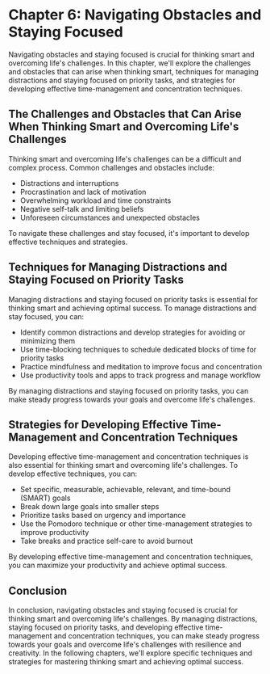 Chapter 6: Navigating Obstacles and Staying Focused
===================================================

Navigating obstacles and staying focused is crucial for thinking smart and overcoming life's challenges. In this chapter, we'll explore the challenges and obstacles that can arise when thinking smart, techniques for managing distractions and staying focused on priority tasks, and strategies for developing effective time-management and concentration techniques.

The Challenges and Obstacles that Can Arise When Thinking Smart and Overcoming Life's Challenges
------------------------------------------------------------------------------------------------

Thinking smart and overcoming life's challenges can be a difficult and complex process. Common challenges and obstacles include:

* Distractions and interruptions
* Procrastination and lack of motivation
* Overwhelming workload and time constraints
* Negative self-talk and limiting beliefs
* Unforeseen circumstances and unexpected obstacles

To navigate these challenges and stay focused, it's important to develop effective techniques and strategies.

Techniques for Managing Distractions and Staying Focused on Priority Tasks
--------------------------------------------------------------------------

Managing distractions and staying focused on priority tasks is essential for thinking smart and achieving optimal success. To manage distractions and stay focused, you can:

* Identify common distractions and develop strategies for avoiding or minimizing them
* Use time-blocking techniques to schedule dedicated blocks of time for priority tasks
* Practice mindfulness and meditation to improve focus and concentration
* Use productivity tools and apps to track progress and manage workflow

By managing distractions and staying focused on priority tasks, you can make steady progress towards your goals and overcome life's challenges.

Strategies for Developing Effective Time-Management and Concentration Techniques
--------------------------------------------------------------------------------

Developing effective time-management and concentration techniques is also essential for thinking smart and overcoming life's challenges. To develop effective techniques, you can:

* Set specific, measurable, achievable, relevant, and time-bound (SMART) goals
* Break down large goals into smaller steps
* Prioritize tasks based on urgency and importance
* Use the Pomodoro technique or other time-management strategies to improve productivity
* Take breaks and practice self-care to avoid burnout

By developing effective time-management and concentration techniques, you can maximize your productivity and achieve optimal success.

Conclusion
----------

In conclusion, navigating obstacles and staying focused is crucial for thinking smart and overcoming life's challenges. By managing distractions, staying focused on priority tasks, and developing effective time-management and concentration techniques, you can make steady progress towards your goals and overcome life's challenges with resilience and creativity. In the following chapters, we'll explore specific techniques and strategies for mastering thinking smart and achieving optimal success.
